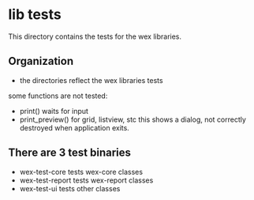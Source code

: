 # lib tests

This directory contains the tests for the wex libraries.

## Organization

- the directories reflect the wex libraries tests

some functions are not tested:

- print()
  waits for input
- print_preview()
  for grid, listview, stc
  this shows a dialog, not correctly destroyed when application exits.

## There are 3 test binaries

- wex-test-core
  tests wex-core classes
- wex-test-report
  tests wex-report classes
- wex-test-ui 
  tests other classes
